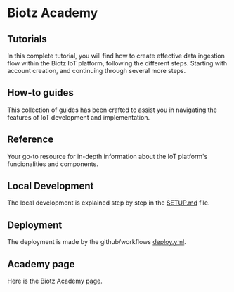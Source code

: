 # Biotz Academy

## Tutorials

In this complete tutorial, you will find how to create effective data ingestion flow within the Biotz IoT platform, following the different steps. Starting with account creation, and continuing through several more steps.

## How-to guides

This collection of guides has been crafted to assist you in navigating the features of IoT development and implementation.

## Reference

Your go-to resource for in-depth information about the IoT platform's funcionalities and components.


## Local Development

The local development is explained step by step in the <a href="/SETUP.md" target="_self">SETUP.md</a> file.

## Deployment

The deployment is made by the github/workflows <a href="/.github/workflows/deploy.yml" target="_self">deploy.yml</a>.

## Academy page

Here is the Biotz Academy <a href="/https://academy.biotz.io/" target="_self">page</a>.




